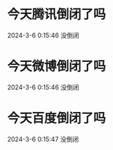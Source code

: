# 今天腾讯倒闭了吗

2024-3-6 0:15:46 没倒闭

# 今天微博倒闭了吗

2024-3-6 0:15:46 没倒闭

# 今天百度倒闭了吗

2024-3-6 0:15:47 没倒闭

